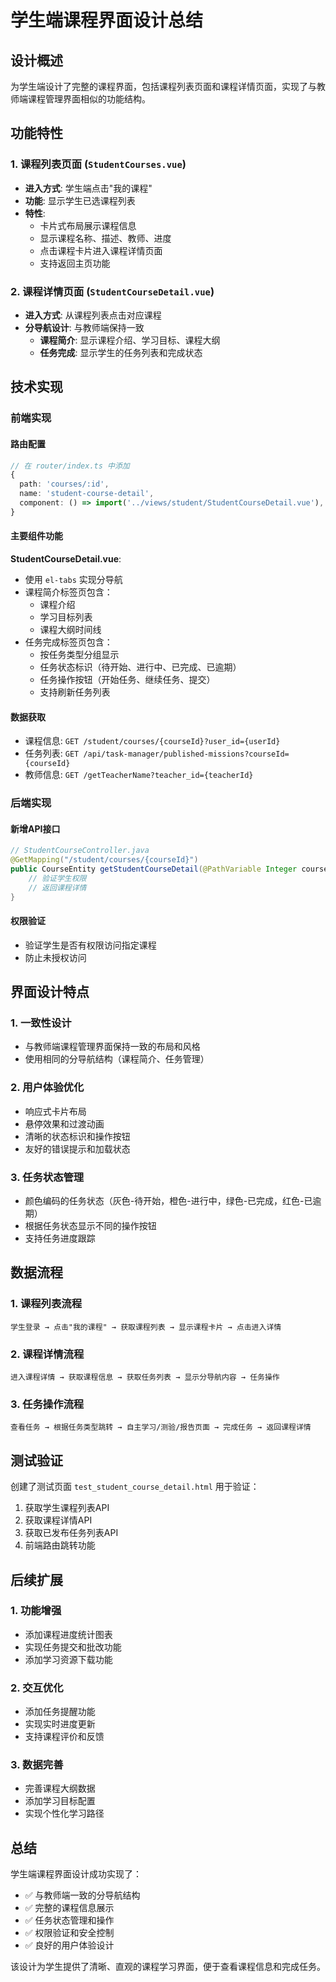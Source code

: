 # 学生端课程界面设计总结

## 设计概述

为学生端设计了完整的课程界面，包括课程列表页面和课程详情页面，实现了与教师端课程管理界面相似的功能结构。

## 功能特性

### 1. 课程列表页面 (`StudentCourses.vue`)
- **进入方式**: 学生端点击"我的课程"
- **功能**: 显示学生已选课程列表
- **特性**:
  - 卡片式布局展示课程信息
  - 显示课程名称、描述、教师、进度
  - 点击课程卡片进入课程详情页面
  - 支持返回主页功能

### 2. 课程详情页面 (`StudentCourseDetail.vue`)
- **进入方式**: 从课程列表点击对应课程
- **分导航设计**: 与教师端保持一致
  - **课程简介**: 显示课程介绍、学习目标、课程大纲
  - **任务完成**: 显示学生的任务列表和完成状态

## 技术实现

### 前端实现

#### 路由配置
```typescript
// 在 router/index.ts 中添加
{
  path: 'courses/:id',
  name: 'student-course-detail',
  component: () => import('../views/student/StudentCourseDetail.vue'),
}
```

#### 主要组件功能

**StudentCourseDetail.vue**:
- 使用 `el-tabs` 实现分导航
- 课程简介标签页包含：
  - 课程介绍
  - 学习目标列表
  - 课程大纲时间线
- 任务完成标签页包含：
  - 按任务类型分组显示
  - 任务状态标识（待开始、进行中、已完成、已逾期）
  - 任务操作按钮（开始任务、继续任务、提交）
  - 支持刷新任务列表

#### 数据获取
- 课程信息: `GET /student/courses/{courseId}?user_id={userId}`
- 任务列表: `GET /api/task-manager/published-missions?courseId={courseId}`
- 教师信息: `GET /getTeacherName?teacher_id={teacherId}`

### 后端实现

#### 新增API接口
```java
// StudentCourseController.java
@GetMapping("/student/courses/{courseId}")
public CourseEntity getStudentCourseDetail(@PathVariable Integer courseId, @RequestParam String user_id) {
    // 验证学生权限
    // 返回课程详情
}
```

#### 权限验证
- 验证学生是否有权限访问指定课程
- 防止未授权访问

## 界面设计特点

### 1. 一致性设计
- 与教师端课程管理界面保持一致的布局和风格
- 使用相同的分导航结构（课程简介、任务管理）

### 2. 用户体验优化
- 响应式卡片布局
- 悬停效果和过渡动画
- 清晰的状态标识和操作按钮
- 友好的错误提示和加载状态

### 3. 任务状态管理
- 颜色编码的任务状态（灰色-待开始，橙色-进行中，绿色-已完成，红色-已逾期）
- 根据任务状态显示不同的操作按钮
- 支持任务进度跟踪

## 数据流程

### 1. 课程列表流程
```
学生登录 → 点击"我的课程" → 获取课程列表 → 显示课程卡片 → 点击进入详情
```

### 2. 课程详情流程
```
进入课程详情 → 获取课程信息 → 获取任务列表 → 显示分导航内容 → 任务操作
```

### 3. 任务操作流程
```
查看任务 → 根据任务类型跳转 → 自主学习/测验/报告页面 → 完成任务 → 返回课程详情
```

## 测试验证

创建了测试页面 `test_student_course_detail.html` 用于验证：
1. 获取学生课程列表API
2. 获取课程详情API
3. 获取已发布任务列表API
4. 前端路由跳转功能

## 后续扩展

### 1. 功能增强
- 添加课程进度统计图表
- 实现任务提交和批改功能
- 添加学习资源下载功能

### 2. 交互优化
- 添加任务提醒功能
- 实现实时进度更新
- 支持课程评价和反馈

### 3. 数据完善
- 完善课程大纲数据
- 添加学习目标配置
- 实现个性化学习路径

## 总结

学生端课程界面设计成功实现了：
- ✅ 与教师端一致的分导航结构
- ✅ 完整的课程信息展示
- ✅ 任务状态管理和操作
- ✅ 权限验证和安全控制
- ✅ 良好的用户体验设计

该设计为学生提供了清晰、直观的课程学习界面，便于查看课程信息和完成任务。 